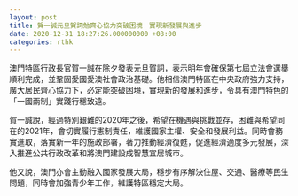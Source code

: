 ```yaml
---
layout: post
title: 賀一誠元旦賀詞勉齊心協力突破困境　實現新發展與進步
date: 2020-12-31 18:27:26.000000000 +08:00
categories: rthk
---
```


澳門特區行政長官賀一誠在除夕發表元旦賀詞，表示明年會確保第七屆立法會選舉順利完成，並鞏固愛國愛澳社會政治基礎。他相信澳門特區在中央政府強力支持，廣大居民齊心協力下，必定能突破困境，實現新的發展和進步，令具有澳門特色的「一國兩制」實踐行穩致遠。

賀一誠說，經過特別艱難的2020年之後，希望在機遇與挑戰並存，困難與希望同在的2021年，會切實履行憲制責任，維護國家主權、安全和發展利益。同時會務實進取，落實新一年的施政部署，著力推動經濟復甦，促進經濟適度多元發展，深入推進公共行政改革和將澳門建設成智慧宜居城市。

他又說，澳門亦會主動融入國家發展大局，穩步有序解決住屋、交通、醫療等民生問題，同時會加強青少年工作，維護特區穩定大局。
